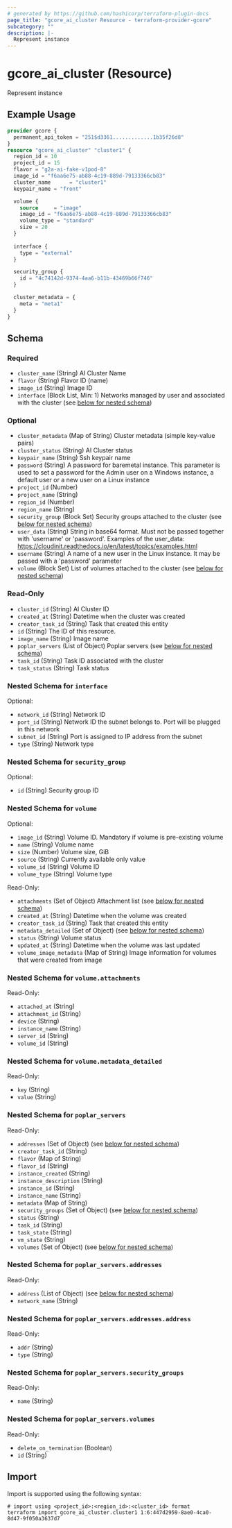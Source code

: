 ```yaml
---
# generated by https://github.com/hashicorp/terraform-plugin-docs
page_title: "gcore_ai_cluster Resource - terraform-provider-gcore"
subcategory: ""
description: |-
  Represent instance
---
```


# gcore_ai_cluster (Resource)

Represent instance

## Example Usage

```terraform
provider gcore {
  permanent_api_token = "251$d3361.............1b35f26d8"
}
resource "gcore_ai_cluster" "cluster1" {
  region_id = 10
  project_id = 15
  flavor = "g2a-ai-fake-v1pod-8"
  image_id = "f6aa6e75-ab88-4c19-889d-79133366cb83"
  cluster_name      = "cluster1"
  keypair_name = "front"

  volume {
    source     = "image"
    image_id = "f6aa6e75-ab88-4c19-889d-79133366cb83"
    volume_type = "standard"
    size = 20
  }
  
  interface {
    type = "external" 
  }

  security_group {
    id = "4c74142d-9374-4aa6-b11b-43469b66f746"
  }

  cluster_metadata = {
    meta = "meta1"
  }
}
```

<!-- schema generated by tfplugindocs -->
## Schema

### Required

- `cluster_name` (String) AI Cluster Name
- `flavor` (String) Flavor ID (name)
- `image_id` (String) Image ID
- `interface` (Block List, Min: 1) Networks managed by user and associated with the cluster (see [below for nested schema](#nestedblock--interface))

### Optional

- `cluster_metadata` (Map of String) Cluster metadata (simple key-value pairs)
- `cluster_status` (String) AI Cluster status
- `keypair_name` (String) Ssh keypair name
- `password` (String) A password for baremetal instance. This parameter is used to set a password for the Admin user on a Windows instance, a default user or a new user on a Linux instance
- `project_id` (Number)
- `project_name` (String)
- `region_id` (Number)
- `region_name` (String)
- `security_group` (Block Set) Security groups attached to the cluster (see [below for nested schema](#nestedblock--security_group))
- `user_data` (String) String in base64 format. Must not be passed together with 'username' or 'password'. Examples of the user_data: https://cloudinit.readthedocs.io/en/latest/topics/examples.html
- `username` (String) A name of a new user in the Linux instance. It may be passed with a 'password' parameter
- `volume` (Block Set) List of volumes attached to the cluster (see [below for nested schema](#nestedblock--volume))

### Read-Only

- `cluster_id` (String) AI Cluster ID
- `created_at` (String) Datetime when the cluster was created
- `creator_task_id` (String) Task that created this entity
- `id` (String) The ID of this resource.
- `image_name` (String) Image name
- `poplar_servers` (List of Object) Poplar servers (see [below for nested schema](#nestedatt--poplar_servers))
- `task_id` (String) Task ID associated with the cluster
- `task_status` (String) Task status

<a id="nestedblock--interface"></a>
### Nested Schema for `interface`

Optional:

- `network_id` (String) Network ID
- `port_id` (String) Network ID the subnet belongs to. Port will be plugged in this network
- `subnet_id` (String) Port is assigned to IP address from the subnet
- `type` (String) Network type


<a id="nestedblock--security_group"></a>
### Nested Schema for `security_group`

Optional:

- `id` (String) Security group ID


<a id="nestedblock--volume"></a>
### Nested Schema for `volume`

Optional:

- `image_id` (String) Volume ID. Mandatory if volume is pre-existing volume
- `name` (String) Volume name
- `size` (Number) Volume size, GiB
- `source` (String) Currently available only value
- `volume_id` (String) Volume ID
- `volume_type` (String) Volume type

Read-Only:

- `attachments` (Set of Object) Attachment list (see [below for nested schema](#nestedatt--volume--attachments))
- `created_at` (String) Datetime when the volume was created
- `creator_task_id` (String) Task that created this entity
- `metadata_detailed` (Set of Object) (see [below for nested schema](#nestedatt--volume--metadata_detailed))
- `status` (String) Volume status
- `updated_at` (String) Datetime when the volume was last updated
- `volume_image_metadata` (Map of String) Image information for volumes that were created from image

<a id="nestedatt--volume--attachments"></a>
### Nested Schema for `volume.attachments`

Read-Only:

- `attached_at` (String)
- `attachment_id` (String)
- `device` (String)
- `instance_name` (String)
- `server_id` (String)
- `volume_id` (String)


<a id="nestedatt--volume--metadata_detailed"></a>
### Nested Schema for `volume.metadata_detailed`

Read-Only:

- `key` (String)
- `value` (String)



<a id="nestedatt--poplar_servers"></a>
### Nested Schema for `poplar_servers`

Read-Only:

- `addresses` (Set of Object) (see [below for nested schema](#nestedobjatt--poplar_servers--addresses))
- `creator_task_id` (String)
- `flavor` (Map of String)
- `flavor_id` (String)
- `instance_created` (String)
- `instance_description` (String)
- `instance_id` (String)
- `instance_name` (String)
- `metadata` (Map of String)
- `security_groups` (Set of Object) (see [below for nested schema](#nestedobjatt--poplar_servers--security_groups))
- `status` (String)
- `task_id` (String)
- `task_state` (String)
- `vm_state` (String)
- `volumes` (Set of Object) (see [below for nested schema](#nestedobjatt--poplar_servers--volumes))

<a id="nestedobjatt--poplar_servers--addresses"></a>
### Nested Schema for `poplar_servers.addresses`

Read-Only:

- `address` (List of Object) (see [below for nested schema](#nestedobjatt--poplar_servers--addresses--address))
- `network_name` (String)

<a id="nestedobjatt--poplar_servers--addresses--address"></a>
### Nested Schema for `poplar_servers.addresses.address`

Read-Only:

- `addr` (String)
- `type` (String)



<a id="nestedobjatt--poplar_servers--security_groups"></a>
### Nested Schema for `poplar_servers.security_groups`

Read-Only:

- `name` (String)


<a id="nestedobjatt--poplar_servers--volumes"></a>
### Nested Schema for `poplar_servers.volumes`

Read-Only:

- `delete_on_termination` (Boolean)
- `id` (String)

## Import

Import is supported using the following syntax:

```shell
# import using <project_id>:<region_id>:<cluster_id> format
terraform import gcore_ai_cluster.cluster1 1:6:447d2959-8ae0-4ca0-8d47-9f050a3637d7
```
